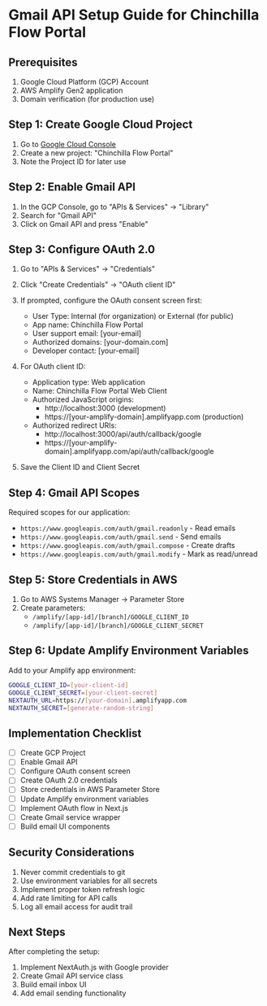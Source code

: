 # Gmail API Setup Guide for Chinchilla Flow Portal

## Prerequisites

1. Google Cloud Platform (GCP) Account
2. AWS Amplify Gen2 application
3. Domain verification (for production use)

## Step 1: Create Google Cloud Project

1. Go to [Google Cloud Console](https://console.cloud.google.com)
2. Create a new project: "Chinchilla Flow Portal"
3. Note the Project ID for later use

## Step 2: Enable Gmail API

1. In the GCP Console, go to "APIs & Services" → "Library"
2. Search for "Gmail API"
3. Click on Gmail API and press "Enable"

## Step 3: Configure OAuth 2.0

1. Go to "APIs & Services" → "Credentials"
2. Click "Create Credentials" → "OAuth client ID"
3. If prompted, configure the OAuth consent screen first:
   - User Type: Internal (for organization) or External (for public)
   - App name: Chinchilla Flow Portal
   - User support email: [your-email]
   - Authorized domains: [your-domain.com]
   - Developer contact: [your-email]

4. For OAuth client ID:
   - Application type: Web application
   - Name: Chinchilla Flow Portal Web Client
   - Authorized JavaScript origins:
     - http://localhost:3000 (development)
     - https://[your-amplify-domain].amplifyapp.com (production)
   - Authorized redirect URIs:
     - http://localhost:3000/api/auth/callback/google
     - https://[your-amplify-domain].amplifyapp.com/api/auth/callback/google

5. Save the Client ID and Client Secret

## Step 4: Gmail API Scopes

Required scopes for our application:
- `https://www.googleapis.com/auth/gmail.readonly` - Read emails
- `https://www.googleapis.com/auth/gmail.send` - Send emails
- `https://www.googleapis.com/auth/gmail.compose` - Create drafts
- `https://www.googleapis.com/auth/gmail.modify` - Mark as read/unread

## Step 5: Store Credentials in AWS

1. Go to AWS Systems Manager → Parameter Store
2. Create parameters:
   - `/amplify/[app-id]/[branch]/GOOGLE_CLIENT_ID`
   - `/amplify/[app-id]/[branch]/GOOGLE_CLIENT_SECRET`

## Step 6: Update Amplify Environment Variables

Add to your Amplify app environment:
```bash
GOOGLE_CLIENT_ID=[your-client-id]
GOOGLE_CLIENT_SECRET=[your-client-secret]
NEXTAUTH_URL=https://[your-domain].amplifyapp.com
NEXTAUTH_SECRET=[generate-random-string]
```

## Implementation Checklist

- [ ] Create GCP Project
- [ ] Enable Gmail API
- [ ] Configure OAuth consent screen
- [ ] Create OAuth 2.0 credentials
- [ ] Store credentials in AWS Parameter Store
- [ ] Update Amplify environment variables
- [ ] Implement OAuth flow in Next.js
- [ ] Create Gmail service wrapper
- [ ] Build email UI components

## Security Considerations

1. Never commit credentials to git
2. Use environment variables for all secrets
3. Implement proper token refresh logic
4. Add rate limiting for API calls
5. Log all email access for audit trail

## Next Steps

After completing the setup:
1. Implement NextAuth.js with Google provider
2. Create Gmail API service class
3. Build email inbox UI
4. Add email sending functionality